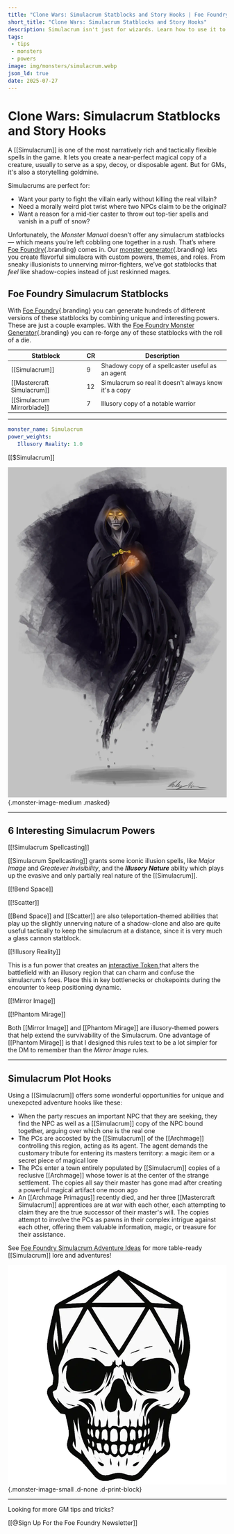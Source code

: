 ```yaml
---
title: "Clone Wars: Simulacrum Statblocks and Story Hooks | Foe Foundry"
short_title: "Clone Wars: Simulacrum Statblocks and Story Hooks"
description: Simulacrum isn't just for wizards. Learn how to use it to introduce villains early, create doppelgänger drama, and build powerful illusion-based encounters.
tags:
 - tips
 - monsters
 - powers
image: img/monsters/simulacrum.webp
json_ld: true
date: 2025-07-27
---
```


# Clone Wars: Simulacrum Statblocks and Story Hooks


A [[Simulacrum]] is one of the most narratively rich and tactically flexible spells in the game. It lets you create a near-perfect magical copy of a creature, usually to serve as a spy, decoy, or disposable agent. But for GMs, it's also a storytelling goldmine.  

Simulacrums are perfect for:

- Want your party to fight the villain early without killing the real villain?
- Need a morally weird plot twist where two NPCs claim to be the original?
- Want a reason for a mid-tier caster to throw out top-tier spells and vanish in a puff of snow?

Unfortunately, the *Monster Manual* doesn’t offer any simulacrum statblocks — which means you’re left cobbling one together in a rush. That’s where [Foe Foundry](../index.md){.branding} comes in. Our [monster generator](../generate.md){.branding} lets you create flavorful simulacra with custom powers, themes, and roles. From sneaky illusionists to unnerving mirror-fighters, we’ve got statblocks that *feel* like shadow-copies instead of just reskinned mages.

## Foe Foundry Simulacrum Statblocks

With [Foe Foundry](./index.md){.branding} you can generate hundreds of different versions of these statblocks by combining unique and interesting powers. These are just a couple examples. With the [Foe Foundry Monster Generator](../generate.md){.branding} you can re-forge any of these statblocks with the roll of a die.

| Statblock                  | CR    | Description                                           |
|----------------------------|-------|-------------------------------------------------------|
| [[Simulacrum]]             | 9     | Shadowy copy of a spellcaster useful as an agent      |
| [[Mastercraft Simulacrum]] | 12    | Simulacrum so real it doesn't always know it's a copy |
| [[Simulacrum Mirrorblade]] | 7     | Illusory copy of a notable warrior                    |

---

<div class="break-after"></div>

```yaml
monster_name: Simulacrum
power_weights:
   Illusory Reality: 1.0 
```

[[$Simulacrum]]

![Simulacrum](../img/monsters/simulacrum.webp){.monster-image-medium .masked}

---

<div class="break-after"></div>

## 6 Interesting Simulacrum Powers

[[!Simulacrum Spellcasting]]

[[Simulacrum Spellcasting]] grants some iconic illusion spells, like *Major Image* and *Greatever Invisibility*, and the ***Illusory Nature*** ability which plays up the evasive and only partially real nature of the [[Simulacrum]].

[[!Bend Space]]

[[!Scatter]]

[[Bend Space]] and [[Scatter]] are also teleportation-themed abilities that play up the slightly unnerving nature of a shadow-clone and also are quite useful tactically to keep the simulacrum at a distance, since it is very much a glass cannon statblock.

<div class="break-after"></div>

[[!Illusory Reality]]

This is a fun power that creates an [interactive Token ](../topics/tokens.md) that alters the battlefield with an illusory region that can charm and confuse the simulacrum's foes. Place this in key bottlenecks or chokepoints during the encounter to keep positioning dynamic.

[[!Mirror Image]]

[[!Phantom Mirage]]

Both [[Mirror Image]] and [[Phantom Mirage]] are illusory-themed powers that help extend the survivability of the Simulacrum. One advantage of [[Phantom Mirage]] is that I designed this rules text to be a lot simpler for the DM to remember than the *Mirror Image* rules.

---

<div class="break-after"></div>

## Simulacrum Plot Hooks

Using a [[Simulacrum]] offers some wonderful opportunities for unique and unexepcted adventure hooks like these:

- When the party rescues an important NPC that they are seeking, they find the NPC as well as a [[Simulacrum]] copy of the NPC bound together, arguing over which one is the real one
- The PCs are accosted by the [[Simulacrum]] of the [[Archmage]] controlling this region, acting as its agent. The agent demands the customary tribute for entering its masters territory: a magic item or a secret piece of magical lore
- The PCs enter a town entirely populated by [[Simulacrum]] copies of a reclusive [[Archmage]] whose tower is at the center of the strange settlement. The copies all say their master has gone mad after creating a powerful magical artifact one moon ago
- An [[Archmage Primagus]] recently died, and her three [[Mastercraft Simulacrum]] apprentices are at war with each other, each attempting to claim they are the true successor of their master's will. The copies attempt to involve the PCs as pawns in their complex intrigue against each other, offering them valuable information, magic, or treasure for their assistance.

See [Foe Foundry Simulacrum Adventure Ideas](../monsters/simulacrum.md#simulacrum-adventure-ideas) for more table-ready [[Simulacrum]] lore and adventures!

![Foe Foundry Logo](../img/icons/favicon.webp){.monster-image-small .d-none .d-print-block}

---

<div class="break-after"></div>

Looking for more GM tips and tricks?

[[@Sign Up For the Foe Foundry Newsletter]]